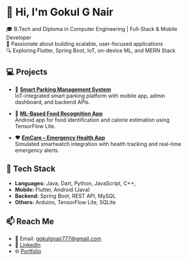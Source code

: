 # 👋 Hi, I'm Gokul G Nair

🎓 B.Tech and Diploma in Computer Engineering | Full-Stack & Mobile Developer  
🚀 Passionate about building scalable, user-focused applications  
🔍 Exploring Flutter, Spring Boot, IoT, on-device ML, and MERN Stack

## 💻 Projects

- 🚗 **[Smart Parking Management System](https://github.com/gokulg14/autospaXeBackend)**  
  IoT-integrated smart parking platform with mobile app, admin dashboard, and backend APIs.  

- 🍱 **[ML-Based Food Recognition App](https://github.com/gokulg14/Kcal)**  
  Android app for food identification and calorie estimation using TensorFlow Lite.  

- ❤️ **[EmCare – Emergency Health App](https://github.com/gokulg14/Wearable-)**  
  Simulated smartwatch integration with health tracking and real-time emergency alerts.

## 🔧 Tech Stack

- **Languages:** Java, Dart, Python, JavaScript, C++, 
- **Mobile:** Flutter, Android (Java)  
- **Backend:** Spring Boot, REST API, MySQL  
- **Others:** Arduino, TensorFlow Lite, SQLite  

## 📫 Reach Me

- 📧 Email: gokulgnair777@gmail.com  
- 🔗 [LinkedIn](https://www.linkedin.com/in/gokul-g-nair-628215231)  
- 🌐 [Portfolio](https://bento.me/gokulgnair)
